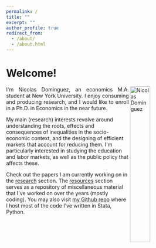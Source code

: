 ```yaml
---
permalink: /
title: ""
excerpt: ""
author_profile: true
redirect_from: 
  - /about/
  - /about.html
---
```


# Welcome!

<img align="right" width="33%" src="https://nicoidominguez.github.io/images/Nico-1-edited.jpg" alt="Nicolas Dominguez">

<p align="justify" width="66%"> I'm Nicolas Dominguez, an economics M.A. student at New York University. I enjoy consuming and producing research, and I would like to enroll in a Ph.D. in Economics in the near future. 

My main (research) interests revolve around understanding the roots, effects and consequences of inequalities in the socio-economic context, and the designing of efficient markets that account for reducing them. I'm particularly interested in studying the education and labor markets, as well as the public policy that affects these.

Check out the papers I am currently working on in the [research](/research) section. The [resources](/resources) section serves as a repository of miscellaneous material that I've worked on over the years (mostly coding). You may also visit [my Github repo](https://www.github.com/nicoidominguez) where I host most of the code I've written in Stata, Python. </p> 
